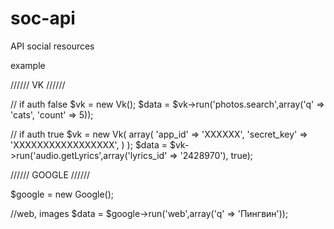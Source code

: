 # soc-api
API social resources

example

////// VK //////

// if auth false
$vk = new Vk();
$data = $vk->run('photos.search',array('q' => 'cats', 'count' => 5));

// if auth true
$vk = new Vk(
    array(
        'app_id'        => 'XXXXXX',
        'secret_key'    => 'XXXXXXXXXXXXXXXXX',
    )
);
$data = $vk->run('audio.getLyrics',array('lyrics_id' => '2428970'), true);


////// GOOGLE //////

$google = new Google();

//web, images
$data = $google->run('web',array('q' => 'Пингвин'));

